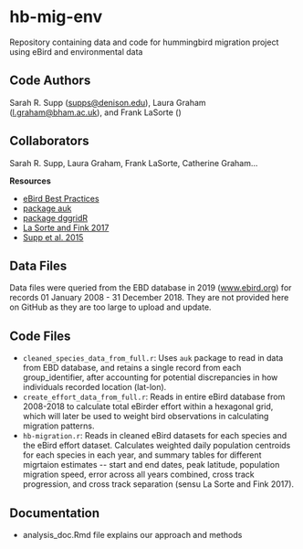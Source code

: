 # hb-mig-env
Repository containing data and code for hummingbird migration project using eBird and environmental data

## Code Authors
Sarah R. Supp (supps@denison.edu), Laura Graham (l.graham@bham.ac.uk), and Frank LaSorte ()

## Collaborators
Sarah R. Supp, Laura Graham, Frank LaSorte, Catherine Graham... 

**Resources**
* [eBird Best Practices](http://strimas.com/ebird-best-practices/)
* [package auk](https://ropensci.org/blog/2018/08/07/auk/)
* [package dggridR](https://cran.r-project.org/web/packages/dggridR/vignettes/dggridR.html)
* [La Sorte and Fink 2017](https://onlinelibrary.wiley.com/doi/full/10.1111/geb.12534)
* [Supp et al. 2015](https://esajournals.onlinelibrary.wiley.com/doi/full/10.1890/ES14-00290.1)


## Data Files
Data files were queried from the EBD database in 2019 (www.ebird.org) for records 01 January 2008 - 31 December 2018. They are not provided here on GitHub as they are too large to upload and update. 

## Code Files
* `cleaned_species_data_from_full.r`: Uses `auk` package to read in data from EBD database, and retains a single record from each group_identifier, after accounting for potential discrepancies in how individuals recorded location (lat-lon).
* `create_effort_data_from_full.r`: Reads in entire eBird database from 2008-2018 to calculate total eBirder effort within a hexagonal grid, which will later be used to weight bird observations in calculating migration patterns.
* `hb-migration.r`: Reads in cleaned eBird datasets for each species and the eBird effort dataset. Calculates weighted daily population centroids for each species in each year, and summary tables for different migrtaion estimates -- start and end dates, peak latitude, population migration speed, error across all years combined, cross track progression, and cross track separation (sensu La Sorte and Fink 2017). 

## Documentation
* analysis_doc.Rmd file explains our approach and methods

